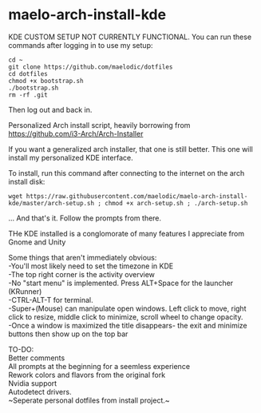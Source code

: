 # maelo-arch-install-kde

KDE CUSTOM SETUP NOT CURRENTLY FUNCTIONAL. 
You can run these commands after logging in to use my setup:

    cd ~
    git clone https://github.com/maelodic/dotfiles
    cd dotfiles
    chmod +x bootstrap.sh
    ./bootstrap.sh
    rm -rf .git
Then log out and back in.

Personalized Arch install script, heavily borrowing from https://github.com/i3-Arch/Arch-Installer

If you want a generalized arch installer, that one is still better. This one will install my personalized KDE interface.

To install, run this command after connecting to the internet on the arch install disk:

    wget https://raw.githubusercontent.com/maelodic/maelo-arch-install-kde/master/arch-setup.sh ; chmod +x arch-setup.sh ; ./arch-setup.sh

... And that's it. Follow the prompts from there.

THe KDE installed is a conglomorate of many features I appreciate from Gnome and Unity

Some things that aren't immediately obvious:   
-You'll most likely need to set the timezone in KDE   
-The top right corner is the activity overview   
-No "start menu" is implemented. Press ALT+Space for the launcher (KRunner)   
-CTRL-ALT-T for terminal.   
-Super+(Mouse) can manipulate open windows. Left click to move, right click to resize, middle click to minimize, scroll wheel to change opacity.   
-Once a window is maximized the title disappears- the exit and minimize buttons then show up on the top bar   

TO-DO:   
Better comments   
All prompts at the beginning for a seemless experience   
Rework colors and flavors from the original fork   
Nvidia support   
Autodetect drivers.   
~Seperate personal dotfiles from install project.~
